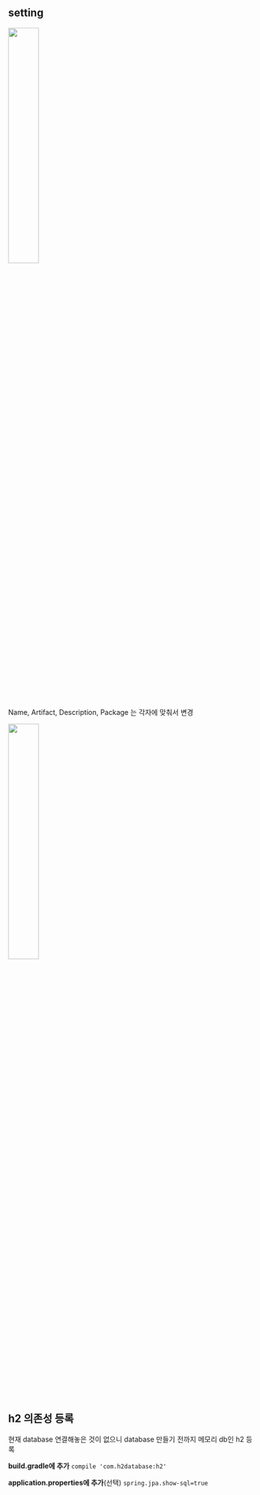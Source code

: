 ## setting
<img src="https://user-images.githubusercontent.com/36287324/82853870-d137b100-9f41-11ea-97f8-007a972142a5.png" width="35%"/>

Name, Artifact, Description, Package 는 각자에 맞춰서 변경

<img src="https://user-images.githubusercontent.com/36287324/82770058-1db3bb80-9e72-11ea-95dc-169fd61672b5.PNG" width="35%"/>


## h2 의존성 등록
현재 database 연결해놓은 것이 없으니 database 만들기 전까지 메모리 db인 h2 등록

**build.gradle에 추가**
`compile 'com.h2database:h2'`

**application.properties에 추가**(선택)
`spring.jpa.show-sql=true` 
